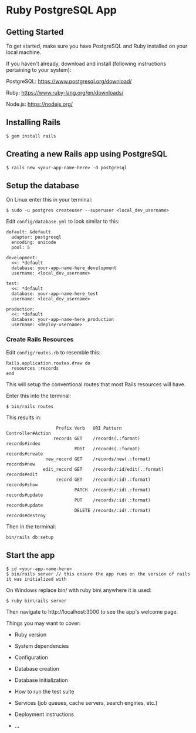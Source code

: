 Ruby PostgreSQL App
===================

## Getting Started

To get started, make sure you have PostgreSQL and Ruby installed on your local machine.

If you haven't already, download and install (following instructions pertaining to your system):

PostgreSQL: https://www.postgresql.org/download/

Ruby: https://www.ruby-lang.org/en/downloads/

Node.js: https://nodejs.org/

## Installing Rails

```
$ gem install rails
```

## Creating a new Rails app using PostgreSQL

```
$ rails new <your-app-name-here> -d postgresql
```

## Setup the database

On Linux enter this in your terminal:
```
$ sudo -u postgres createuser --superuser <local_dev_username>
```

Edit `config/database.yml` to look similar to this:

```
default: &default
  adapter: postgresql
  encoding: unicode
  pool: 5

development:
  <<: *default
  database: your-app-name-here_development
  username: <local_dev_username>

test:
  <<: *default
  database: your-app-name-here_test
  username: <local_dev_username>

production:
  <<: *default
  database: your-app-name-here_production
  username: <deploy-username>
```

### Create Rails Resources

Edit `config/routes.rb` to resemble this:
```
Rails.application.routes.draw do
  resources :records
end
```

This will setup the conventional routes that most Rails resources will have.

Enter this into the terminal:

```
$ bin/rails routes
```

This results in:

```
                   Prefix Verb   URI Pattern                                                                              Controller#Action
                  records GET    /records(.:format)                                                                       records#index
                          POST   /records(.:format)                                                                       records#create
               new_record GET    /records/new(.:format)                                                                   records#new
              edit_record GET    /records/:id/edit(.:format)                                                              records#edit
                   record GET    /records/:id(.:format)                                                                   records#show
                          PATCH  /records/:id(.:format)                                                                   records#update
                          PUT    /records/:id(.:format)                                                                   records#update
                          DELETE /records/:id(.:format)                                                                   records#destroy
```

Then in the terminal:
```
bin/rails db:setup
```

## Start the app

```
$ cd <your-app-name-here>
$ bin/rails server // this ensure the app runs on the version of rails it was initialized with
```

On Windows replace bin/ with ruby bin\ anywhere it is used:
```
$ ruby bin\rails server
```

Then navigate to http://localhost:3000 to see the app's welcome page.

Things you may want to cover:

* Ruby version

* System dependencies

* Configuration

* Database creation

* Database initialization

* How to run the test suite

* Services (job queues, cache servers, search engines, etc.)

* Deployment instructions

* ...
